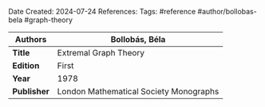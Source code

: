 Date Created: 2024-07-24
References: 
Tags: #reference #author/bollobas-bela #graph-theory 

| **Authors**   | Bollobás, Béla                         |
| ------------- | -------------------------------------- |
| **Title**     | Extremal Graph Theory                  |
| **Edition**   | First                                  |
| **Year**      | 1978                                   |
| **Publisher** | London Mathematical Society Monographs |
 
